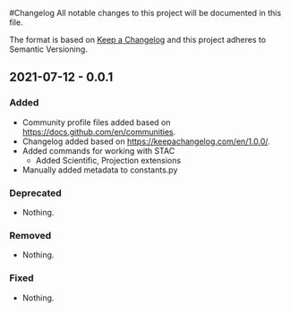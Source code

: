 #Changelog
All notable changes to this project will be documented in this file.

The format is based on [Keep a Changelog](https://keepachangelog.com/en/1.0.0/) and this project adheres to Semantic Versioning.

## 2021-07-12 - 0.0.1
### Added
- Community profile files added based on https://docs.github.com/en/communities.
- Changelog added based on https://keepachangelog.com/en/1.0.0/.
- Added commands for working with STAC
  - Added Scientific, Projection extensions
- Manually added metadata to constants.py
### Deprecated
- Nothing.
### Removed
- Nothing.
### Fixed
- Nothing.
